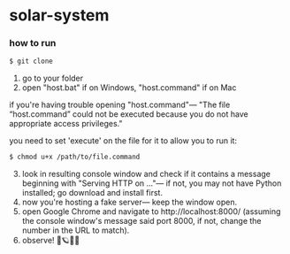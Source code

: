 # solar-system

### how to run

```bash
$ git clone
```

1. go to your folder
2. open "host.bat" if on Windows, "host.command" if on Mac

if you're having trouble opening "host.command"— "The file “host.command” could not be executed because you do not have appropriate access privileges."

you need to set 'execute' on the file for it to allow you to run it:
```bash
$ chmod u+x /path/to/file.command
```
3. look in resulting console window and check if it contains a message beginning with "Serving HTTP on ..."— if not, you may not have Python installed; go download and install first.
4. now you're hosting a fake server— keep the window open.
5. open Google Chrome and navigate to http://localhost:8000/ (assuming the console window's message said port 8000, if not, change the number in the URL to match).
6. observe! 💫🪐✨🌚
